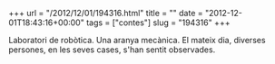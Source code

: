 +++
url = "/2012/12/01/194316.html"
title = ""
date = "2012-12-01T18:43:16+00:00"
tags = ["contes"]
slug = "194316"
+++

Laboratori de robòtica. Una aranya mecànica. El mateix dia, diverses persones, en les seves cases, s'han sentit observades.

